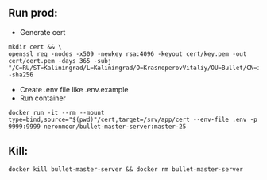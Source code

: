 ## Run prod:
- Generate cert
```
mkdir cert && \
openssl req -nodes -x509 -newkey rsa:4096 -keyout cert/key.pem -out cert/cert.pem -days 365 -subj "/C=RU/ST=Kaliningrad/L=Kaliningrad/O=KrasnoperovVitaliy/OU=Bullet/CN=ip.krasnoperov.tk" -sha256
```
- Create .env file like .env.example
- Run container
```
docker run -it --rm --mount type=bind,source="$(pwd)"/cert,target=/srv/app/cert --env-file .env -p 9999:9999 neronmoon/bullet-master-server:master-25
```

## Kill:
```
docker kill bullet-master-server && docker rm bullet-master-server
```
